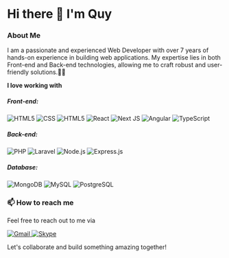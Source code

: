 # Hi there 👋 I'm Quy

### About Me

I am a passionate and experienced Web Developer with over 7 years of hands-on experience in building web applications. My expertise lies in both Front-end and Back-end technologies, allowing me to craft robust and user-friendly solutions.🕺🏽

**I love working with**

##### Front-end:

<div display="flex">
    <img src="https://img.shields.io/badge/HTML5-%23fa8945.svg?style=for-the-badge&logo=html5&logoColor=white" alt="HTML5"/>
    <img src="https://img.shields.io/badge/css3-%231572B6.svg?style=for-the-badge&logo=css3&logoColor=white" alt="CSS"/>
    <img src="https://img.shields.io/badge/Javascript-%23f0dc57.svg?style=for-the-badge&logo=Javascript&logoColor=black" alt="HTML5"/>
    <img src="https://img.shields.io/badge/react-%2320232a.svg?style=for-the-badge&logo=react&logoColor=%2361DAFB" alt="React"/>
    <img src="https://img.shields.io/badge/Next-black?style=for-the-badge&logo=next.js&logoColor=white" alt="Next JS"/>
    <img src="https://img.shields.io/badge/Angular-%23df1538?style=for-the-badge&logo=Angular&logoColor=white" alt="Angular"/>
    <img src="https://img.shields.io/badge/typescript-%23007ACC.svg?style=for-the-badge&logo=typescript&logoColor=white" alt="TypeScript"/>
</div>

##### Back-end:

<div display="flex">
    <img src="https://img.shields.io/badge/PHP-%237b7fb6.svg?style=for-the-badge&logo=php&logoColor=black" alt="PHP"/>
    <img src="https://img.shields.io/badge/laravel-%23ff2f1f.svg?style=for-the-badge&logo=laravel&logoColor=white" alt="Laravel"/>
    <img src="https://img.shields.io/badge/Node.js-%235aa14b.svg?style=for-the-badge&logo=node.js&logoColor=white" alt="Node.js"/>
    <img src="https://img.shields.io/badge/Express.Js-white?style=for-the-badge&logo=express&logoColor=black" alt="Express.js"/>
    
</div>

##### Database:

<div display="flex">
    <img src="https://img.shields.io/badge/MongoDB-%2320232a.svg?style=for-the-badge&logo=mongodb&logoColor=%2347A248" alt="MongoDB"/>
    <img src="https://img.shields.io/badge/MySQL-%23e59115.svg?style=for-the-badge&logo=mysql&logoColor=black" alt="MySQL"/>
    <img src="https://img.shields.io/badge/PostgreSQL-%233b6d98?style=for-the-badge&logo=postgresql&logoColor=black" alt="PostgreSQL"/>
</div>

### 📫 How to reach me

Feel free to reach out to me via

<div display="flex">
    <a href="mailto:quy.nguyenba58@gmail.com" target="_blank">
        <img src="https://img.shields.io/badge/gmail-%23eb483c.svg?style=for-the-badge&logo=gmail&logoColor=white" alt="Gmail"/>
    </a>
    <a href="https://join.skype.com/invite/esumHFCLf5WS" target="_blank">
        <img src="https://img.shields.io/badge/Skype-%230077B5.svg?style=for-the-badge&logo=Skype&logoColor=white" alt="Skype"/>
    </a>
</div>

Let's collaborate and build something amazing together!
